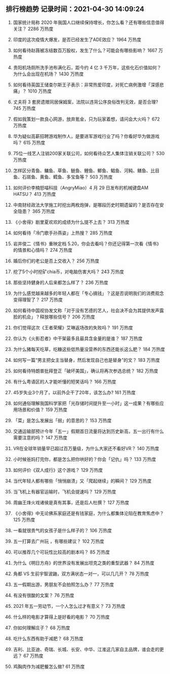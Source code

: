 
## 排行榜趋势 记录时间：2021-04-30 14:09:24
  
  1. 国家统计局称 2020 年我国人口继续保持增长，你怎么看？还有哪些信息值得关注？ 2286 万热度
    
  2. 印度的这次疫情大爆发，是否已经发生了ADE效应？ 1964 万热度
    
  3. 如何看待赵薇被冻结数百万股权，发生了什么？可能会有哪些影响？ 1667 万热度
    
  4. 贵阳机场厕所洗手池布满化石，距今约 4 亿 3 千万年，这些化石价值如何？为什么会出现在机场？ 1430 万热度
    
  5. 如何看待英国王储查尔斯王子表示：非常热爱印度，对死亡病例激增「深感悲痛」？ 1010 万热度
    
  6. 丈夫将 3 套房遗赠同居保姆案，法院以违背公序良俗改判无效，是否合理? 745 万热度
    
  7. 假如我策划一款良心网游，放弃氪金，只为玩家着想，请问会大火吗？ 672 万热度
    
  8. 华为疑似高薪招聘游戏制作人，是要进军游戏行业了吗？你看好华为做游戏吗？ 615 万热度
    
  9. 75位一线艺人注销200家关联公司，如何看待众艺人集体注销关联公司？ 530 万热度
    
  10. 怎样区分青鱼、鳙鱼、草鱼、鲢鱼、鲤鱼、鲫鱼、鲳鱼、河鲀、鳝鱼、比目鱼、石斑鱼、黄鱼、鳕鱼、多宝鱼等？ 503 万热度
    
  11. 如何评价李楠怒喵科技（AngryMiao）4 月 29 日发布的机械键盘AM HATSU？ 413 万热度
    
  12. 中南财经政法大学施工时挖出两枚炮弹，是哪段历史时期遗留的？是否存在安全隐患？ 365 万热度
    
  13. 《小舍得》剧里夏欢欢的成绩为什么提不上去？ 313 万热度
    
  14. 如何看待「冷门歌手孙燕姿」上热搜？ 285 万热度
    
  15. 岩井俊二《情书》重映定档 5.20，你会去看吗？你还记得第一次看《情书》的情景和心情吗？ 274 万热度
    
  16. 婚后你们的老公是否上交收入？ 256 万热度
    
  17. 挖了5个小时挖矿chia币，对电脑伤害大吗？ 243 万热度
    
  18. 那些坚持健身的人后来都怎么样了？ 236 万热度
    
  19. 为什么感觉越来越多的年轻人都在「专心搞钱」？这是否说明我们的消费观念变得理智了？ 217 万热度
    
  20. 如何看待中国视协发文称「对于没有艺德的艺人，社会决不会为其提供发声露脸的机会」？释放哪些信号？ 206 万热度
    
  21. 你们觉得这次《王者荣耀》艾琳返场改的失败吗？ 191 万热度
    
  22. 你认为《火影忍者》中干架最多且最具含金量的是谁？ 187 万热度
    
  23. 为什么猪每天吃草，吃糠这些低热量没营养的东西还能长这么肥？ 184 万热度
    
  24. 如何写一篇“男主把女主当替身，然后发现自己也是替身”的文？ 183 万热度
    
  25. 如何看待特朗普批拜登正「破坏美国」，确认将再次参选总统？ 182 万热度
    
  26. 有什么粤语区的人才能听懂的短笑话吗？ 166 万热度
    
  27. 45岁失业3个月了，以前外企干了20年，该怎么办? 161 万热度
    
  28. 如何通俗理解我国科学家把「光存储时间提升至一小时」这一成果？有哪些应用场景和价值？ 159 万热度
    
  29. 「菜」是怎么发展出「弱」的意思的？ 153 万热度
    
  30. 交通运输部预计今年「五一」假期首日流量将达到历史新高，五一出行有什么需要注意的吗？ 147 万热度
    
  31. VR在全球年销量早已超过百万量级，为什么大家还不看好VR？ 140 万热度
    
  32. 小时候爸妈打完你，都是怎么把你哄好的？你会「记仇」吗？ 133 万热度
    
  33. 如何评价《双人成行》这个游戏？ 129 万热度
    
  34. 当代年轻人都有哪些「悄悄崩溃」又「爬起继续」的瞬间？ 129 万热度
    
  35. 当飞机上有器官运输时，飞机会提速吗？ 129 万热度
    
  36. 周幽王烽火戏诸侯是真有其事，还是后人杜撰？ 127 万热度
    
  37. 《小舍得》中无论佛系家庭还是有钱家庭，为什么都集体沦陷在教育焦虑中？ 125 万热度
    
  38. 一看就很贵气的女孩子是什么样子的？ 106 万热度
    
  39. 五一打算去广州玩 ，有哪些建议？ 102 万热度
    
  40. 可以推荐几个可玩性比较高的剧本吗？ 85 万热度
    
  41. 为什么《明日方舟》的世界没有发展出坦克之类的重型武器？ 84 万热度
    
  42. 角都 VS 生前宇智波鼬，双方满状态一对一，可以几几开？ 78 万热度
    
  43. 五一假期出游，男朋友不会拍照怎么办？ 77 万热度
    
  44. 有没有很酸的文案？ 76 万热度
    
  45. 2021 年五一劳动节，一个人怎么过才有意义？ 73 万热度
    
  46. 什么样的电影才算得上是好看的电影？ 70 万热度
    
  47. 你如何理解庄子？ 68 万热度
    
  48. 吃什么东西有助于减肥？ 68 万热度
    
  49. 吉利、比亚迪、奇瑞、长城、长安、中华、江淮这几家自主品牌，谁会走的更远？ 67 万热度
    
  50. 鸡胸肉作为减肥餐怎么做? 61 万热度
    
